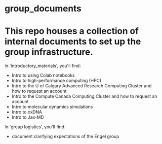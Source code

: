 # group_documents

# This repo houses a collection of internal documents to set up the group infrastructure. 

In 'introductory_materials', you'll find:
- Intro to using Colab notebooks
- Intro to high-performance computing (HPC)
- Intro to the U of Calgary Advanced Research Computing Cluster and how to request an account
- Intro to the Compute Canada Computing Cluster and how to request an account
- Intro to molecular dynamics simulations
- Intro to oxDNA
- Intro to Jax-MD

In 'group logistics', you'll find:
- document clarifying expectations of the Engel group
